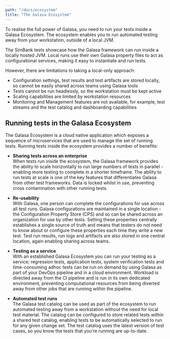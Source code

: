 ```yaml
---
path: "/docs/ecosystem"
title: "The Galasa Ecosystem"
---
```


To realise the full power of Galasa, you need to run your tests inside a Galasa Ecosystem. The ecosystem enables you to run automated testing away from your workstation, outside of a local JVM. 

The SimBank tests showcase how the Galasa framework can run inside a locally hosted JVM. Local runs use their own Galasa property files to act as configurational services, making it easy to instantiate and run tests.

However, there are limitations to taking a local-only approach:

- Configuration settings, test results and test artifacts are stored locally, so cannot be easily shared across teams using Galasa tools
- Tests cannot be run headlessly, so the workstation must be kept active
- Scaling capabilities are limited by workstation resources
- Monitoring and Management features are not available, for example, test streams and the test catalog and dashboarding capabilities


## Running tests in the Galasa Ecosystem

The Galasa Ecosystem is a cloud native application which exposes a sequence of microservices that are used to manage the set of running tests. Running tests inside the ecosystem provides a number of benefits:

- **Sharing tests across an enterprise**  
When tests run inside the ecosystem, the Galasa framework provides the ability to scale horizontally to run large numbers of tests in parallel - enabling more testing to complete in a shorter timeframe. The ability to run tests at scale is one of the key features that differentiates Galasa from other test frameworks. Data is locked whilst in use, preventing cross contamination with other running tests. 

- **Re-usability**   
 With Galasa, one person can complete the configurations for use across all test runs. Galasa configurations are maintained in a single location - the Configuration Property Store (CPS) and so can be shared across an organization for use by other tests.  Setting these properties centrally establishes a single source of truth and means that testers do not need to know about or configure these properties each time they write a new test. Test run results, run logs and artifacts are also stored in one central location, again enabling sharing across teams.
 
 - **Testing as a service**   
 With an established Galasa Ecosystem you can run your testing as a service; regression tests, application tests, system verification tests and time-consuming adhoc tests can be run on demand by using Galasa as part of your DevOps pipeline and in a cloud environment. Workload is directed away from the CI pipeline and is run in its own dedicated environment, preventing computational resources from being diverted away from other jobs that are running within the pipeline. 

- **Automated test runs**   
The Galasa test catalog can be used as part of the ecosystem to run automated testing away from a workstation without the need for local test material. The catalog can be configured to store related tests within a shared test catalog, enabling tests to be automatically selected to run for any given change set. The test catalog uses the latest version of test cases, so you know the tests that you're running are up-to-date.


